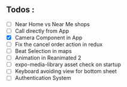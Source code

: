 ## Todos :

- [ ] Near Home vs Near Me shops
- [ ] Call directly from App
- [x] Camera Component in App
- [ ] Fix the cancel order action in redux
- [ ] Beat Selection in maps
- [ ] Animation in Reanimated 2
- [ ] expo-media-library asset check on startup
- [ ] Keyboard avoiding view for bottom sheet
- [ ] Authentication System